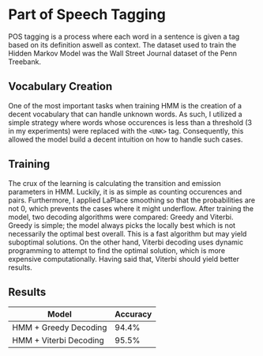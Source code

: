 # Part of Speech Tagging
POS tagging is a process where each word in a sentence is given a tag based on its definition aswell as context. The dataset used to train the Hidden Markov Model was the Wall Street Journal dataset of the Penn Treebank.

## Vocabulary Creation
One of the most important tasks when training HMM is the creation of a decent vocabulary that can handle unknown words. As such, I utilized a simple strategy where words whose occurences is less than a threshold (3 in my experiments) were replaced with the <code>\<UNK\></code> tag. Consequently, this allowed the model build a decent intuition on how to handle such cases.

## Training
The crux of the learning is calculating the transition and emission parameters in HMM. Luckily, it is as simple as counting occurences and pairs. Furthermore, I applied LaPlace smoothing so that the probabilities are not 0, which prevents the cases where it might underflow. After training the model, two decoding algorithms were compared: Greedy and Viterbi. Greedy is simple; the model always picks the locally best which is not necessarily the optimal best overall. This is a fast algorithm but may yield suboptimal solutions. On the other hand, Viterbi decoding uses dynamic programming to attempt to find the optimal solution, which is more expensive computationally. Having said that, Viterbi should yield better results.

## Results
| Model | Accuracy |
| ----- | -------- |
| HMM + Greedy Decoding | 94.4% |
| HMM + Viterbi Decoding | 95.5% |
